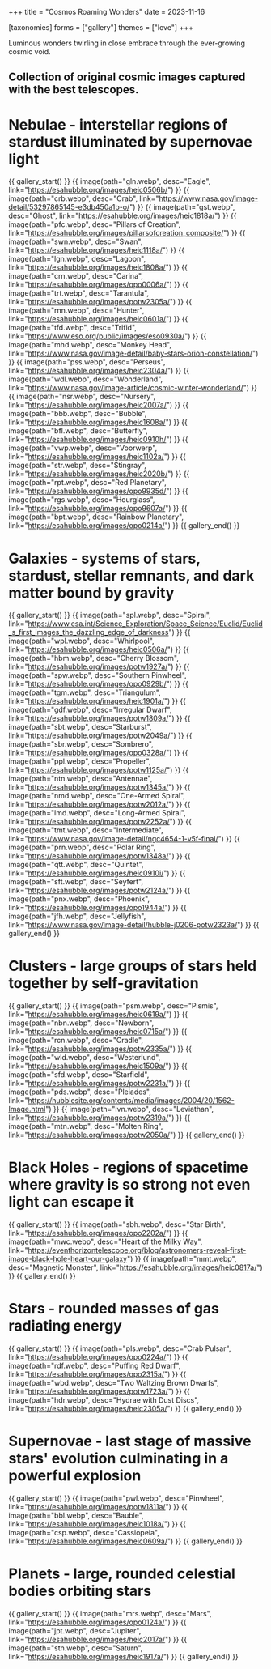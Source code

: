 +++
title = "Cosmos Roaming Wonders"
date = 2023-11-16

[taxonomies]
forms = ["gallery"]
themes = ["love"]
+++

Luminous wonders twirling in close embrace through the ever-growing cosmic void.

<!-- more -->

## Collection of original cosmic images captured with the best telescopes.

# **Nebulae - interstellar regions of stardust illuminated by supernovae light**

{{ gallery_start() }}
{{ image(path="gln.webp", desc="Eagle", link="https://esahubble.org/images/heic0506b/") }}
{{ image(path="crb.webp", desc="Crab", link="https://www.nasa.gov/image-detail/53297865145-e3db450a1b-o/") }}
{{ image(path="gst.webp", desc="Ghost", link="https://esahubble.org/images/heic1818a/") }}
{{ image(path="pfc.webp", desc="Pillars of Creation", link="https://esahubble.org/images/pillarsofcreation_composite/") }}
{{ image(path="swn.webp", desc="Swan", link="https://esahubble.org/images/heic1118a/") }}
{{ image(path="lgn.webp", desc="Lagoon", link="https://esahubble.org/images/heic1808a/") }}
{{ image(path="crn.webp", desc="Carina", link="https://esahubble.org/images/opo0006a/") }}
{{ image(path="trt.webp", desc="Tarantula", link="https://esahubble.org/images/potw2305a/") }}
{{ image(path="rnn.webp", desc="Hunter", link="https://esahubble.org/images/heic0601a/") }}
{{ image(path="tfd.webp", desc="Trifid", link="https://www.eso.org/public/images/eso0930a/") }}
{{ image(path="mhd.webp", desc="Monkey Head", link="https://www.nasa.gov/image-detail/baby-stars-orion-constellation/") }}
{{ image(path="pss.webp", desc="Perseus", link="https://esahubble.org/images/heic2304a/") }}
{{ image(path="wdl.webp", desc="Wonderland", link="https://www.nasa.gov/image-article/cosmic-winter-wonderland/") }}
{{ image(path="nsr.webp", desc="Nursery", link="https://esahubble.org/images/heic2007a/") }}
{{ image(path="bbb.webp", desc="Bubble", link="https://esahubble.org/images/heic1608a/") }}
{{ image(path="bfl.webp", desc="Butterfly", link="https://esahubble.org/images/heic0910h/") }}
{{ image(path="vwp.webp", desc="Voorwerp", link="https://esahubble.org/images/heic1102a/") }}
{{ image(path="str.webp", desc="Stingray", link="https://esahubble.org/images/heic2020b/") }}
{{ image(path="rpt.webp", desc="Red Planetary", link="https://esahubble.org/images/opo9935d/") }}
{{ image(path="rgs.webp", desc="Hourglass", link="https://esahubble.org/images/opo9607a/") }}
{{ image(path="bpt.webp", desc="Rainbow Planetary", link="https://esahubble.org/images/opo0214a/") }}
{{ gallery_end() }}

# **Galaxies - systems of stars, stardust, stellar remnants, and dark matter bound by gravity**

{{ gallery_start() }}
{{ image(path="spl.webp", desc="Spiral", link="https://www.esa.int/Science_Exploration/Space_Science/Euclid/Euclid_s_first_images_the_dazzling_edge_of_darkness") }}
{{ image(path="wpl.webp", desc="Whirlpool", link="https://esahubble.org/images/heic0506a/") }}
{{ image(path="hbm.webp", desc="Cherry Blossom", link="https://esahubble.org/images/potw1927a/") }}
{{ image(path="spw.webp", desc="Southern Pinwheel", link="https://esahubble.org/images/opo0929b/") }}
{{ image(path="tgm.webp", desc="Triangulum", link="https://esahubble.org/images/heic1901a/") }}
{{ image(path="gdf.webp", desc="Irregular Dwarf", link="https://esahubble.org/images/potw1809a/") }}
{{ image(path="sbt.webp", desc="Starburst", link="https://esahubble.org/images/potw2049a/") }}
{{ image(path="sbr.webp", desc="Sombrero", link="https://esahubble.org/images/opo0328a/") }}
{{ image(path="ppl.webp", desc="Propeller", link="https://esahubble.org/images/potw1125a/") }}
{{ image(path="ntn.webp", desc="Antennae", link="https://esahubble.org/images/potw1345a/") }}
{{ image(path="nmd.webp", desc="One-Armed Spiral", link="https://esahubble.org/images/potw2012a/") }}
{{ image(path="lmd.webp", desc="Long-Armed Spiral", link="https://esahubble.org/images/potw2252a/") }}
{{ image(path="tmt.webp", desc="Intermediate", link="https://www.nasa.gov/image-detail/ngc4654-1-v5f-final/") }}
{{ image(path="prn.webp", desc="Polar Ring", link="https://esahubble.org/images/potw1348a/") }}
{{ image(path="qtt.webp", desc="Quintet", link="https://esahubble.org/images/heic0910i/") }}
{{ image(path="sft.webp", desc="Seyfert", link="https://esahubble.org/images/potw2124a/") }}
{{ image(path="pnx.webp", desc="Phoenix", link="https://esahubble.org/images/opo1944a/") }}
{{ image(path="jfh.webp", desc="Jellyfish", link="https://www.nasa.gov/image-detail/hubble-j0206-potw2323a/") }}
{{ gallery_end() }}

# **Clusters - large groups of stars held together by self-gravitation**

{{ gallery_start() }}
{{ image(path="psm.webp", desc="Pismis", link="https://esahubble.org/images/heic0619a/") }}
{{ image(path="nbn.webp", desc="Newborn", link="https://esahubble.org/images/heic0715a/") }}
{{ image(path="rcn.webp", desc="Cradle", link="https://esahubble.org/images/potw2335a/") }}
{{ image(path="wld.webp", desc="Westerlund", link="https://esahubble.org/images/heic1509a/") }}
{{ image(path="sfd.webp", desc="Starfield", link="https://esahubble.org/images/potw2231a/") }}
{{ image(path="pds.webp", desc="Pleiades", link="https://hubblesite.org/contents/media/images/2004/20/1562-Image.html") }}
{{ image(path="lvn.webp", desc="Leviathan", link="https://esahubble.org/images/potw2319a/") }}
{{ image(path="mtn.webp", desc="Molten Ring", link="https://esahubble.org/images/potw2050a/") }}
{{ gallery_end() }}

# **Black Holes - regions of spacetime where gravity is so strong not even light can escape it**

{{ gallery_start() }}
{{ image(path="sbh.webp", desc="Star Birth", link="https://esahubble.org/images/opo2202a/") }}
{{ image(path="mwc.webp", desc="Heart of the Milky Way", link="https://eventhorizontelescope.org/blog/astronomers-reveal-first-image-black-hole-heart-our-galaxy") }}
{{ image(path="mmt.webp", desc="Magnetic Monster", link="https://esahubble.org/images/heic0817a/") }}
{{ gallery_end() }}

# **Stars - rounded masses of gas radiating energy**

{{ gallery_start() }}
{{ image(path="pls.webp", desc="Crab Pulsar", link="https://esahubble.org/images/opo0224a/") }}
{{ image(path="rdf.webp", desc="Puffing Red Dwarf", link="https://esahubble.org/images/opo2315a/") }}
{{ image(path="wbd.webp", desc="Two Waltzing Brown Dwarfs", link="https://esahubble.org/images/potw1723a/") }}
{{ image(path="hdr.webp", desc="Hydrae with Dust Discs", link="https://esahubble.org/images/heic2305a/") }}
{{ gallery_end() }}

# **Supernovae - last stage of massive stars' evolution culminating in a powerful explosion**

{{ gallery_start() }}
{{ image(path="pwl.webp", desc="Pinwheel", link="https://esahubble.org/images/potw1811a/") }}
{{ image(path="bbl.webp", desc="Bauble", link="https://esahubble.org/images/heic1018a/") }}
{{ image(path="csp.webp", desc="Cassiopeia", link="https://esahubble.org/images/heic0609a/") }}
{{ gallery_end() }}

# **Planets - large, rounded celestial bodies orbiting stars**

{{ gallery_start() }}
{{ image(path="mrs.webp", desc="Mars", link="https://esahubble.org/images/opo0124a/") }}
{{ image(path="jpt.webp", desc="Jupiter", link="https://esahubble.org/images/heic2017a/") }}
{{ image(path="stn.webp", desc="Saturn", link="https://esahubble.org/images/heic1917a/") }}
{{ gallery_end() }}
